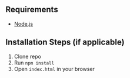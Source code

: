## Requirements

* [Node.js](http://nodejs.org/)

## Installation Steps (if applicable)

1. Clone repo
2. Run `npm install`
3. Open `index.html` in your browser
